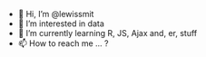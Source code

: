- 👋 Hi, I’m @lewissmit
- 👀 I’m interested in data 
- 🌱 I’m currently learning R, JS, Ajax and, er, stuff
- 📫 How to reach me ... ?

<!---
lewissmit/lewissmit is a ✨ special ✨ repository because its `README.md` (this file) appears on your GitHub profile.
You can click the Preview link to take a look at your changes.
--->
